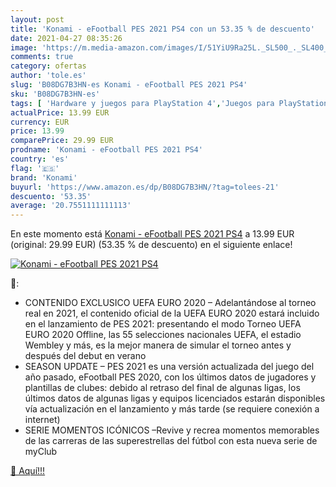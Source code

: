 ```yaml
---
layout: post
title: 'Konami - eFootball PES 2021 PS4 con un 53.35 % de descuento'
date: 2021-04-27 08:35:26
image: 'https://m.media-amazon.com/images/I/51YiU9Ra25L._SL500_._SL400_.jpg'
comments: true
category: ofertas
author: 'tole.es'
slug: 'B08DG7B3HN-es Konami - eFootball PES 2021 PS4'
sku: 'B08DG7B3HN-es'
tags: [ 'Hardware y juegos para PlayStation 4','Juegos para PlayStation 4','Videojuegos','konami','ps4', ]
actualPrice: 13.99 EUR
currency: EUR
price: 13.99
comparePrice: 29.99 EUR
prodname: 'Konami - eFootball PES 2021 PS4'
country: 'es'
flag: '🇪🇸'
brand: 'Konami'
buyurl: 'https://www.amazon.es/dp/B08DG7B3HN/?tag=tolees-21'
descuento: '53.35'
average: '20.7551111111113'
---
```


En este momento está [Konami - eFootball PES 2021 PS4](https://www.amazon.es/dp/B08DG7B3HN/?tag=tolees-21) a 13.99 EUR (original: 29.99 EUR) (53.35 %  de descuento) en el siguiente enlace!

[![Konami - eFootball PES 2021 PS4](https://m.media-amazon.com/images/I/51YiU9Ra25L._SL500_._SL400_.jpg)](https://www.amazon.es/dp/B08DG7B3HN/?tag=tolees-21)

🔎:

- CONTENIDO EXCLUSICO UEFA EURO 2020 – Adelantándose al torneo real en 2021, el contenido oficial de la UEFA EURO 2020 estará incluido en el lanzamiento de PES 2021: presentando el modo Torneo UEFA EURO 2020 Offline, las 55 selecciones nacionales UEFA, el estadio Wembley y más, es la mejor manera de simular el torneo antes y después del debut en verano
- SEASON UPDATE – PES 2021 es una versión actualizada del juego del año pasado, eFootball PES 2020, con los últimos datos de jugadores y plantillas de clubes: debido al retraso del final de algunas ligas, los últimos datos de algunas ligas y equipos licenciados estarán disponibles vía actualización en el lanzamiento y más tarde (se requiere conexión a internet)
- SERIE MOMENTOS ICÓNICOS –Revive y recrea momentos memorables de las carreras de las superestrellas del fútbol con esta nueva serie de myClub

[🛒 Aquí!!!](https://www.amazon.es/dp/B08DG7B3HN/?tag=tolees-21)
